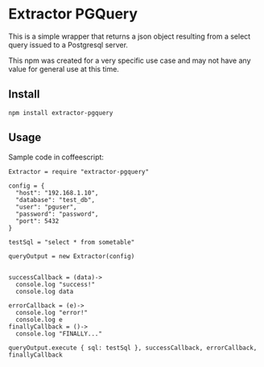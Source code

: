 # Extractor PGQuery

This is a simple wrapper that returns a json object resulting from a select query issued to a Postgresql server.

This npm was created for a very specific use case and may not have any value for general use at this time.


## Install

`npm install extractor-pgquery`


## Usage

Sample code in coffeescript:

```
Extractor = require "extractor-pgquery"

config = {
  "host": "192.168.1.10",
  "database": "test_db",
  "user": "pguser",
  "password": "password",
  "port": 5432
}

testSql = "select * from sometable"

queryOutput = new Extractor(config)


successCallback = (data)->
  console.log "success!"
  console.log data

errorCallback = (e)->
  console.log "error!"
  console.log e
finallyCallback = ()->
  console.log "FINALLY..."

queryOutput.execute { sql: testSql }, successCallback, errorCallback, finallyCallback

```
